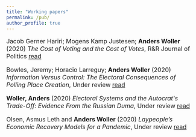 ```yaml
---
title: "Working papers"
permalink: /pub/
author_profile: true
---
```


<p style="font-size:16px"> Jacob Gerner Hariri; Mogens Kamp Justesen; <b>Anders Woller</b> (2020) <i>The Cost of Voting and the Cost of Votes</i>, R&R Journal of Politics <a href="https://www.dropbox.com/s/wdo92hws6vql7wy/CostofVoting_resub.pdf?dl=0">read</a><p/>

<p style="font-size:16px"> Bowles, Jeremy; Horacio Larreguy; <b>Anders Woller</b> (2020) <i>Information Versus Control: The Electoral Consequences of Polling Place Creation</i>, Under review <a href="https://www.dropbox.com/s/7c9af158pohk0hy/InformationVScontrol.pdf?dl=0">read</a><p/>

<p style="font-size:16px"> <b>Woller, Anders</b> (2020) <i>Electoral Systems and the Autocrat's Trade-Off: Evidence From the Russian Duma</i>, Under review <a href="https://www.dropbox.com/s/cjcu5lwvhlqqydq/Electoral_systems.pdf?dl=0">read</a><p/>

<p style="font-size:16px"> Olsen, Asmus Leth and <b>Anders Woller</b> (2020) <i>Laypeople’s Economic Recovery Models for a Pandemic</i>, Under review <a href="https://www.dropbox.com/s/v1macvcbdqyjan3/manuscript_econ_covid19.pdf?dl=0">read</a><p/>
